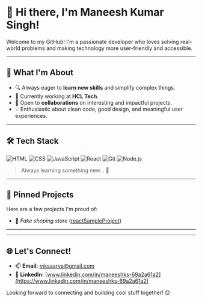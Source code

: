 # 👋 Hi there, I'm Maneesh Kumar Singh!

Welcome to my GitHub! I'm a passionate developer who loves solving real-world problems and making technology more user-friendly and accessible.

---

## 👀 What I'm About

- 🔍 Always eager to **learn new skills** and simplify complex things.
- 💼 Currently working at **HCL Tech**.
- 🤝 Open to **collaborations** on interesting and impactful projects.
- 💡 Enthusiastic about clean code, good design, and meaningful user experiences.

---

## 🛠️ Tech Stack

![HTML](https://img.shields.io/badge/HTML5-E34F26?style=for-the-badge&logo=html5&logoColor=white)
![CSS](https://img.shields.io/badge/CSS3-1572B6?style=for-the-badge&logo=css3&logoColor=white)
![JavaScript](https://img.shields.io/badge/JavaScript-F7DF1E?style=for-the-badge&logo=javascript&logoColor=black)
![React](https://img.shields.io/badge/React-20232A?style=for-the-badge&logo=react&logoColor=61DAFB)
![Git](https://img.shields.io/badge/Git-F05032?style=for-the-badge&logo=git&logoColor=white)
![Node.js](https://img.shields.io/badge/Node.js-339933?style=for-the-badge&logo=nodedotjs&logoColor=white)

> Always learning something new... 🚀

---

## 📌 Pinned Projects

Here are a few projects I'm proud of:

- 🔗 *Fake shoping store* ([reactSampleProject](https://github.com/anand-man/reactSampleProject?tab=readme-ov-file))

---

---

## 🌐 Let's Connect!

- 📫 **Email:** [mksaarya@gmail.com](mailto:mksaarya@gmail.com)
- 🔗 **LinkedIn:** [www.linkedin.com/in/maneeshks-69a2a61a2](https://www.linkedin.com/in/maneeshks-69a2a61a2)

Looking forward to connecting and building cool stuff together! 😊
